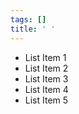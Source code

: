 ```yaml
---
tags: []
title: ' '
---
```


-   List Item 1
-   List Item 2
-   List Item 3
-   List Item 4
-   List Item 5
